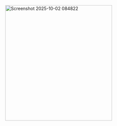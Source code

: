 <img width="340" height="367.5" alt="Screenshot 2025-10-02 084822" src="https://github.com/user-attachments/assets/5f7518dc-5ead-44b1-b7b1-9e38cd52ab04" />
